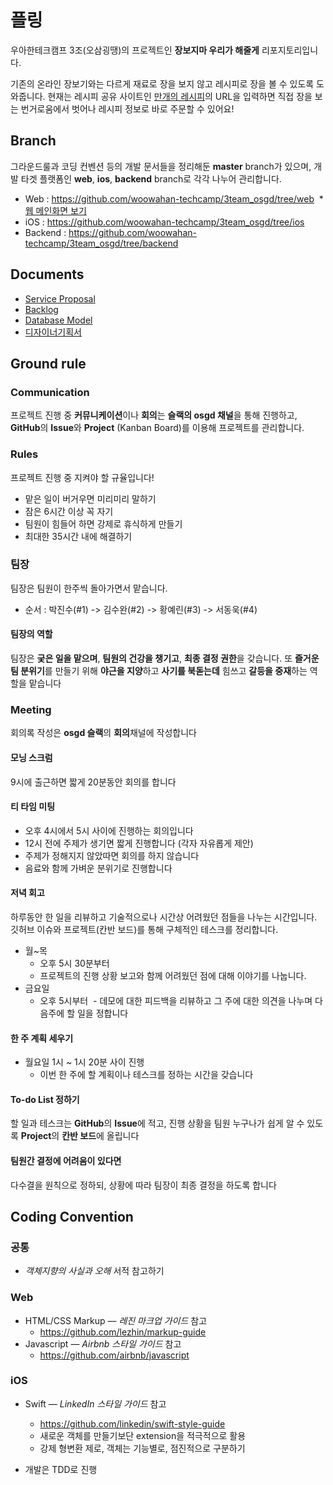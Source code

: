 # 플링

우아한테크캠프 3조(오삼굉땡)의 프로젝트인 **장보지마 우리가 해줄게** 리포지토리입니다.

기존의 온라인 장보기와는 다르게 재료로 장을 보지 않고 레시피로 장을 볼 수 있도록 도와줍니다. 현재는 레시피 공유 사이트인 [만개의 레시피](http://www.10000recipe.com/)의 URL을 입력하면 직접 장을 보는 번거로움에서 벗어나 레시피 정보로 바로 주문할 수 있어요!

 

## Branch

그라운드룰과 코딩 컨벤션 등의 개발 문서들을 정리해둔 **master** branch가 있으며, 개발 타겟 플랫폼인 **web**, **ios**, **backend** branch로 각각 나누어 관리합니다.

* Web : https://github.com/woowahan-techcamp/3team_osgd/tree/web
  * [웹 메인화면 보기](http://rawgit.com/woowahan-techcamp/3team_OSGD.fling/web/src/main.html)
* iOS : https://github.com/woowahan-techcamp/3team_osgd/tree/ios
* Backend : https://github.com/woowahan-techcamp/3team_osgd/tree/backend


 

## Documents

* [Service Proposal](https://slack-files.com/T6F62L0DP-F6GST664B-6f92e7275d)
* [Backlog](https://docs.google.com/a/woowahan.com/spreadsheets/d/1dyxzR9sf1DLQt7YwmyywFFr-AN6VCsFfpu50yRHVUy0/edit)
* [Database Model](https://slack-files.com/T6F62L0DP-F6H30CHAR-98efbbbacd)
* [디자이너기획서](https://slack-files.com/T6F62L0DP-F6K28T89J-768ec1cae6)

 


## Ground rule

### Communication

프로젝트 진행 중 **커뮤니케이션**이나 **회의**는 **슬랙의 osgd 채널**을 통해 진행하고, **GitHub**의 **Issue**와 **Project** (Kanban Board)를 이용해 프로젝트를 관리합니다.

 

### Rules

프로젝트 진행 중 지켜야 할 규율입니다!

- 맡은 일이 버거우면 미리미리 말하기
- 잠은 6시간 이상 꼭 자기
- 팀원이 힘들어 하면 강제로 휴식하게 만들기
- 최대한 35시간 내에 해결하기


 


### 팀장

팀장은 팀원이 한주씩 돌아가면서 맡습니다.

* 순서 : 박진수(#1) -> 김수완(#2) -> 황예린(#3) -> 서동욱(#4)

#### 팀장의 역할

팀장은 **궂은 일을 맡으며**, **팀원의 건강을 챙기고**, **최종 결정 권한**을 갖습니다. 또 **즐거운 팀 분위기**를 만들기 위해 **야근을 지양**하고 **사기를 북돋는데** 힘쓰고 **갈등을 중재**하는 역할을 맡습니다

 

### Meeting

회의록 작성은 **osgd 슬랙**의 **회의**채널에 작성합니다

#### 모닝 스크럼

9시에 출근하면 짧게 20분동안 회의를 합니다

#### 티 타임 미팅

- 오후 4시에서 5시 사이에 진행하는 회의입니다
- 12시 전에 주제가 생기면 짧게 진행합니다 (각자 자유롭게 제안)
- 주제가 정해지지 않았따면 회의를 하지 않습니다
- 음료와 함께 가벼운 분위기로 진행합니다



#### 저녁 회고

하루동안 한 일을 리뷰하고 기술적으로나 시간상 어려웠던 점들을 나누는 시간입니다.
깃허브 이슈와 프로젝트(칸반 보드)를 통해 구체적인 테스크를 정리합니다.

- 월~목
  - 오후 5시 30분부터
  - 프로젝트의 진행 상황 보고와 함께 어려웠던 점에 대해 이야기를 나눕니다.
- 금요일
  - 오후 5시부터
  - 데모에 대한 피드백을 리뷰하고 그 주에 대한 의견을 나누며 다음주에 할 일을 정합니다



#### 한 주 계획 세우기

- 월요일 1시 ~ 1시 20분 사이 진행
  - 이번 한 주에 할 계획이나 테스크를 정하는 시간을 갖습니다



#### To-do List 정하기

할 일과 테스크는 **GitHub**의 **Issue**에 적고, 진행 상황을 팀원 누구나가 쉽게 알 수 있도록 **Project**의 **칸반 보드**에 올립니다

#### 팀원간 결정에 어려움이 있다면

다수결을 원칙으로 정하되, 상황에 따라 팀장이 최종 결정을 하도록 합니다



## Coding Convention

### 공통

* *객체지향의 사실과 오해* 서적 참고하기 

### Web

* HTML/CSS Markup — *레진 마크업 가이드* 참고
  * https://github.com/lezhin/markup-guide
* Javascript — *Airbnb 스타일 가이드* 참고
  * https://github.com/airbnb/javascript

### iOS
* Swift — *LinkedIn 스타일 가이드* 참고

  * https://github.com/linkedin/swift-style-guide
  * 새로운 객체를 만들기보단 extension을 적극적으로 활용
  * 강제 형변환 제로, 객체는 기능별로, 점진적으로 구분하기
* 개발은 TDD로 진행


 
